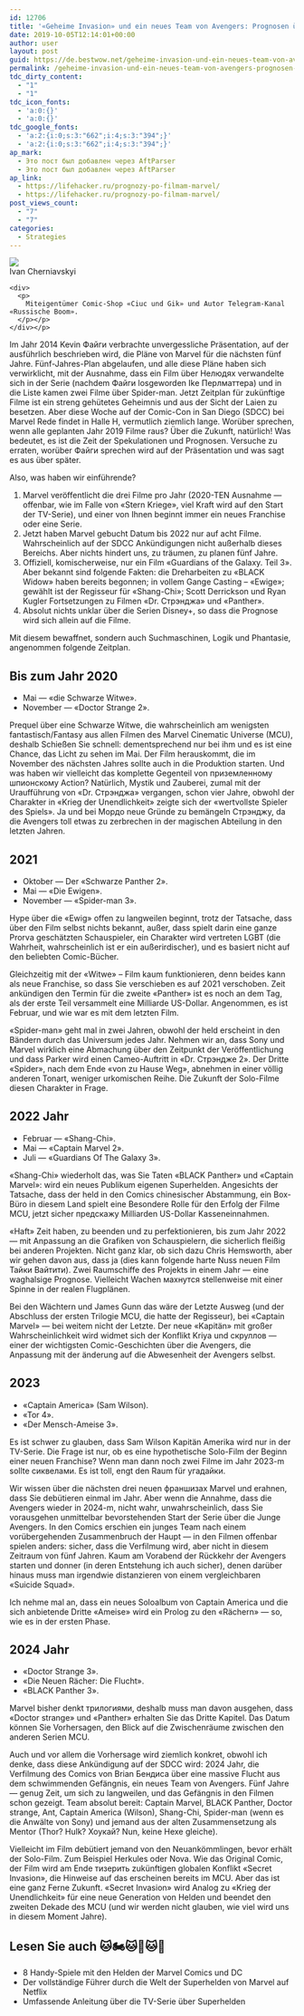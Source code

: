 ```yaml
---
id: 12706
title: '«Geheime Invasion» und ein neues Team von Avengers: Prognosen über киновселенной Marvel für die nächsten 5 Jahre'
date: 2019-10-05T12:14:01+00:00
author: user
layout: post
guid: https://de.bestwow.net/geheime-invasion-und-ein-neues-team-von-avengers-prognosen-ber-kinovselennoy-marvel-f-r-die-n-chsten-5-jahre/
permalink: /geheime-invasion-und-ein-neues-team-von-avengers-prognosen-ber-kinovselennoy-marvel-f-r-die-n-chsten-5-jahre/
tdc_dirty_content:
  - "1"
  - "1"
tdc_icon_fonts:
  - 'a:0:{}'
  - 'a:0:{}'
tdc_google_fonts:
  - 'a:2:{i:0;s:3:"662";i:4;s:3:"394";}'
  - 'a:2:{i:0;s:3:"662";i:4;s:3:"394";}'
ap_mark:
  - Это пост был добавлен через AftParser
  - Это пост был добавлен через AftParser
ap_link:
  - https://lifehacker.ru/prognozy-po-filmam-marvel/
  - https://lifehacker.ru/prognozy-po-filmam-marvel/
post_views_count:
  - "7"
  - "7"
categories:
  - Strategies
---
```

<div>
  <div>
    <img src="https://de.bestwow.net/wp-content/uploads/2019/10/sekretnoe-vtorzhenie-i-novaya-komanda-mstiteley-prognozy-o-kinovselennoy-marvel-na-blizhayshie-5-let-1.jpg" />
  </div>
  
  <div>
    <div>
      Ivan Cherniavskyi
    </div>
    
    <div>
      <p>
        Miteigentümer Comic-Shop «Ciuc und Gik» und Autor Telegram-Kanal «Russische Boom».
      </p></p>
    </div></p>
  </div></p>
</div>

Im Jahr 2014 Kevin Файги verbrachte unvergessliche Präsentation, auf der ausführlich beschrieben wird, die Pläne von Marvel für die nächsten fünf Jahre. Fünf-Jahres-Plan abgelaufen, und alle diese Pläne haben sich verwirklicht, mit der Ausnahme, dass ein Film über Нелюдях verwandelte sich in der Serie (nachdem Файги losgeworden Ike Перлматтера) und in die Liste kamen zwei Filme über Spider-man. Jetzt Zeitplan für zukünftige Filme ist ein streng gehütetes Geheimnis und aus der Sicht der Laien zu besetzen. Aber diese Woche auf der Comic-Con in San Diego (SDCC) bei Marvel Rede findet in Halle H, vermutlich ziemlich lange. Worüber sprechen, wenn alle geplanten Jahr 2019 Filme raus? Über die Zukunft, natürlich! Was bedeutet, es ist die Zeit der Spekulationen und Prognosen. Versuche zu erraten, worüber Файги sprechen wird auf der Präsentation und was sagt es aus über später.

Also, was haben wir einführende?

  1. Marvel veröffentlicht die drei Filme pro Jahr (2020-TEN Ausnahme — offenbar, wie im Falle von «Stern Kriege», viel Kraft wird auf den Start der TV-Serie), und einer von Ihnen beginnt immer ein neues Franchise oder eine Serie.
  2. Jetzt haben Marvel gebucht Datum bis 2022 nur auf acht Filme. Wahrscheinlich auf der SDCC Ankündigungen nicht außerhalb dieses Bereichs. Aber nichts hindert uns, zu träumen, zu planen fünf Jahre.
  3. Offiziell, komischerweise, nur ein Film «Guardians of the Galaxy. Teil 3». Aber bekannt sind folgende Fakten: die Dreharbeiten zu «BLACK Widow» haben bereits begonnen; in vollem Gange Casting &#8211; «Ewige»; gewählt ist der Regisseur für «Shang-Chi»; Scott Derrickson und Ryan Kugler Fortsetzungen zu Filmen «Dr. Стрэнджа» und «Panther».
  4. Absolut nichts unklar über die Serien Disney+, so dass die Prognose wird sich allein auf die Filme.

Mit diesem bewaffnet, sondern auch Suchmaschinen, Logik und Phantasie, angenommen folgende Zeitplan.

## Bis zum Jahr 2020

  * Mai — «die Schwarze Witwe».
  * November — «Doctor Strange 2».

Prequel über eine Schwarze Witwe, die wahrscheinlich am wenigsten fantastisch/Fantasy aus allen Filmen des Marvel Cinematic Universe (MCU), deshalb Schießen Sie schnell: dementsprechend nur bei ihm und es ist eine Chance, das Licht zu sehen im Mai. Der Film herauskommt, die im November des nächsten Jahres sollte auch in die Produktion starten. Und was haben wir vielleicht das komplette Gegenteil von приземленному шпионскому Action? Natürlich, Mystik und Zauberei, zumal mit der Uraufführung von «Dr. Стрэнджа» vergangen, schon vier Jahre, obwohl der Charakter in «Krieg der Unendlichkeit» zeigte sich der «wertvollste Spieler des Spiels». Ja und bei Мордо neue Gründe zu bemängeln Стрэнджу, da die Avengers toll etwas zu zerbrechen in der magischen Abteilung in den letzten Jahren.

## 2021

  * Oktober — Der «Schwarze Panther 2».
  * Mai — «Die Ewigen».
  * November — «Spider-man 3».

Hype über die «Ewig» offen zu langweilen beginnt, trotz der Tatsache, dass über den Film selbst nichts bekannt, außer, dass spielt darin eine ganze Prorva geschätzten Schauspieler, ein Charakter wird vertreten LGBT (die Wahrheit, wahrscheinlich ist er ein außerirdischer), und es basiert nicht auf den beliebten Comic-Bücher.

Gleichzeitig mit der «Witwe» &#8211; Film kaum funktionieren, denn beides kann als neue Franchise, so dass Sie verschieben es auf 2021 verschoben. Zeit ankündigen den Termin für die zweite «Panther» ist es noch an dem Tag, als der erste Teil versammelt eine Milliarde US-Dollar. Angenommen, es ist Februar, und wie war es mit dem letzten Film.

«Spider-man» geht mal in zwei Jahren, obwohl der held erscheint in den Bändern durch das Universum jedes Jahr. Nehmen wir an, dass Sony und Marvel wirklich eine Abmachung über den Zeitpunkt der Veröffentlichung und dass Parker wird einen Cameo-Auftritt in «Dr. Стрэндже 2». Der Dritte «Spider», nach dem Ende «von zu Hause Weg», abnehmen in einer völlig anderen Tonart, weniger urkomischen Reihe. Die Zukunft der Solo-Filme diesen Charakter in Frage.

## 2022 Jahr

  * Februar — «Shang-Chi».
  * Mai — «Captain Marvel 2».
  * Juli — «Guardians Of The Galaxy 3».

«Shang-Chi» wiederholt das, was Sie Taten «BLACK Panther» und «Captain Marvel»: wird ein neues Publikum eigenen Superhelden. Angesichts der Tatsache, dass der held in den Comics chinesischer Abstammung, ein Box-Büro in diesem Land spielt eine Besondere Rolle für den Erfolg der Filme MCU, jetzt sicher предскажу Milliarden US-Dollar Kasseneinnahmen.

«Haft» Zeit haben, zu beenden und zu perfektionieren, bis zum Jahr 2022 — mit Anpassung an die Grafiken von Schauspielern, die sicherlich fleißig bei anderen Projekten. Nicht ganz klar, ob sich dazu Chris Hemsworth, aber wir gehen davon aus, dass ja (dies kann folgende harte Nuss neuen Film Тайки Вайтити). Zwei Raumschiffe des Projekts in einem Jahr — eine waghalsige Prognose. Vielleicht Wachen махнутся stellenweise mit einer Spinne in der realen Flugplänen.

Bei den Wächtern und James Gunn das wäre der Letzte Ausweg (und der Abschluss der ersten Trilogie MCU, die hatte der Regisseur), bei «Captain Marvel» — bei weitem nicht der Letzte. Der neue «Kapitän» mit großer Wahrscheinlichkeit wird widmet sich der Konflikt Kriya und скруллов — einer der wichtigsten Comic-Geschichten über die Avengers, die Anpassung mit der änderung auf die Abwesenheit der Avengers selbst.

## 2023

  * «Captain America» (Sam Wilson).
  * «Tor 4».
  * «Der Mensch-Ameise 3».

Es ist schwer zu glauben, dass Sam Wilson Kapitän Amerika wird nur in der TV-Serie. Die Frage ist nur, ob es eine hypothetische Solo-Film der Beginn einer neuen Franchise? Wenn man dann noch zwei Filme im Jahr 2023-m sollte сиквелами. Es ist toll, engt den Raum für угадайки.

Wir wissen über die nächsten drei neuen франшизах Marvel und erahnen, dass Sie debütieren einmal im Jahr. Aber wenn die Annahme, dass die Avengers wieder in 2024-m, nicht wahr, unwahrscheinlich, dass Sie vorausgehen unmittelbar bevorstehenden Start der Serie über die Junge Avengers. In den Comics erschien ein junges Team nach einem vorübergehenden Zusammenbruch der Haupt — in den Filmen offenbar spielen anders: sicher, dass die Verfilmung wird, aber nicht in diesem Zeitraum von fünf Jahren. Kaum am Vorabend der Rückkehr der Avengers starten und donner (in deren Entstehung ich auch sicher), denen darüber hinaus muss man irgendwie distanzieren von einem vergleichbaren «Suicide Squad».

Ich nehme mal an, dass ein neues Soloalbum von Captain America und die sich anbietende Dritte «Ameise» wird ein Prolog zu den «Rächern» — so, wie es in der ersten Phase.

## 2024 Jahr

  * «Doctor Strange 3».
  * «Die Neuen Rächer: Die Flucht».
  * «BLACK Panther 3».

Marvel bisher denkt трилогиями, deshalb muss man davon ausgehen, dass «Doctor strange» und «Panther» erhalten Sie das Dritte Kapitel. Das Datum können Sie Vorhersagen, den Blick auf die Zwischenräume zwischen den anderen Serien MCU.

Auch und vor allem die Vorhersage wird ziemlich konkret, obwohl ich denke, dass diese Ankündigung auf der SDCC wird: 2024 Jahr, die Verfilmung des Comics von Brian Бендиса über eine massive Flucht aus dem schwimmenden Gefängnis, ein neues Team von Avengers. Fünf Jahre — genug Zeit, um sich zu langweilen, und das Gefängnis in den Filmen schon gezeigt. Team absolut bereit: Captain Marvel, BLACK Panther, Doctor strange, Ant, Captain America (Wilson), Shang-Chi, Spider-man (wenn es die Anwälte von Sony) und jemand aus der alten Zusammensetzung als Mentor (Thor? Hulk? Хоукай? Nun, keine Hexe gleiche).

Vielleicht im Film debütiert jemand von den Neuankömmlingen, bevor erhält der Solo-Film. Zum Beispiel Herkules oder Nova. Wie das Original Comic, der Film wird am Ende тизерить zukünftigen globalen Konflikt «Secret Invasion», die Hinweise auf das erscheinen bereits im MCU. Aber das ist eine ganz Ferne Zukunft. «Secret Invasion» wird Analog zu «Krieg der Unendlichkeit» für eine neue Generation von Helden und beendet den zweiten Dekade des MCU (und wir werden nicht glauben, wie viel wird uns in diesem Moment Jahre).

<div>
  <h2 class="read-also__title">
    <span>Lesen Sie auch</span> <span>🐱🏍🐱🐉🐱👤 </span>
  </h2>
  
  <ul class="read-also__list">
    <li>
      8 Handy-Spiele mit den Helden der Marvel Comics und DC
    </li>
    <li>
      Der vollständige Führer durch die Welt der Superhelden von Marvel auf Netflix
    </li>
    <li>
      Umfassende Anleitung über die TV-Serie über Superhelden
    </li>
  </ul>
</div>